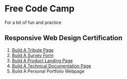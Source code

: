 # Free Code Camp

For a bit of fun and practice

## Responsive Web Design Certification

1. [Build A Tribute Page][]
2. [Build A Survey Form][]
3. [Build A Product Landing Page][]
4. [Build A Technical Documentation Page][]
5. Build A Personal Portfolio Webpage

[Build A Tribute Page]: https://evanplaice.github.io/evanplaice/FreeCodeCamp/Responsive-Web-Design/1-Build-A-Tribute-Page
[Build A Survey Form]: https://evanplaice.github.io/evanplaice/FreeCodeCamp/Responsive-Web-Design/2-Build-A-Survey-Form
[Build A Product Landing Page]: https://evanplaice.github.io/evanplaice/FreeCodeCamp/Responsive-Web-Design/3-Build-A-Product-Landing-Page
[Build A Technical Documentation Page]: https://evanplaice.github.io/evanplaice/FreeCodeCamp/Responsive-Web-Design/4-Build-A-Technical-Documentation-Page
